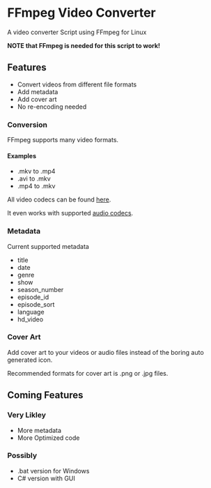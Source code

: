 # FFmpeg Video Converter
A video converter Script using FFmpeg for Linux

**NOTE that FFmpeg is needed for this script to work!**

## Features
* Convert videos from different file formats
* Add metadata
* Add cover art
* No re-encoding needed

### Conversion
FFmpeg supports many video formats.

#### Examples
* .mkv to .mp4
* .avi to .mkv
* .mp4 to .mkv

All video codecs can be found [here](https://www.ffmpeg.org/general.html#Video-Codecs).

It even works with supported [audio codecs](https://www.ffmpeg.org/general.html#Audio-Codecs).

### Metadata
Current supported metadata
* title
* date
* genre
* show
* season_number
* episode_id
* episode_sort
* language
* hd_video

### Cover Art
Add cover art to your videos or audio files instead of the boring auto generated icon.

Recommended formats for cover art is .png or .jpg files.

## Coming Features

### Very Likley
* More metadata
* More Optimized code

### Possibly
* .bat version for Windows
* C# version with GUI
